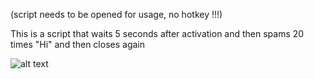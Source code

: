 (script needs to be opened for usage, no hotkey !!!) 

This is a script that waits 5 seconds after activation and then spams 20 times "Hi" and then closes again

![alt text](https://imgur.com/ifcNJUR.png)
